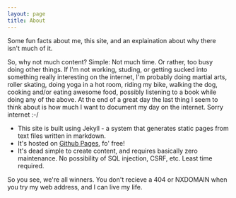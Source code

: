 ```yaml
---
layout: page
title: About
---
```


Some fun facts about me, this site, and an explaination about why there isn't much of it.

So, why not much content? Simple: Not much time. Or rather, too busy doing other things. If I'm not working, studing, or getting sucked into something really interesting on the internet, I'm probably doing martial arts, roller skating, doing yoga in a hot room, riding my bike, walking the dog, cooking and/or eating awesome food, possibly listening to a book while doing any of the above. At the end of a great day the last thing I seem to think about is how much I want to document my day on the internet. Sorry internet :-/

* This site is built using Jekyll - a system that generates static pages from text files written in markdown.
* It's hosted on [Github Pages](https://pages.github.com), fo' free!
* It's dead simple to create content, and requires basically zero maintenance. No possibility of SQL injection, CSRF, etc. Least time required.

So you see, we're all winners. You don't recieve a 404 or NXDOMAIN when you try my web address, and I can live my life.
